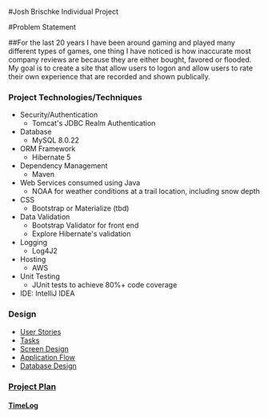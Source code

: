 
#Josh Brischke Individual Project

#Problem Statement

##For the last 20 years I have been around gaming and played many different types of games, one thing I have noticed is how inaccurate most company reviews are because they are either bought, favored or flooded. My goal is to create a site that allow users to logon and allow users to rate their own experience that are recorded and shown publically.

### Project Technologies/Techniques

* Security/Authentication
    * Tomcat's JDBC Realm Authentication
* Database
    * MySQL 8.0.22
* ORM Framework
    * Hibernate 5
* Dependency Management
    * Maven
* Web Services consumed using Java
    * NOAA for weather conditions at a trail location, including snow depth
* CSS
    * Bootstrap or Materialize (tbd)
* Data Validation
    * Bootstrap Validator for front end
    * Explore Hibernate's validation
* Logging
    * Log4J2
* Hosting
    * AWS
* Unit Testing
    * JUnit tests to achieve 80%+ code coverage
* IDE: IntelliJ IDEA

### Design

* [User Stories](DesignDocuments/userStories.md)
* [Tasks](DesignDocuments/tasks.md)
* [Screen Design](DesignDocuments/Screens.md)
* [Application Flow](DesignDocuments/applicationFlow.md)
* [Database Design](DesignDocuments/databaseDiagram.png)

### [Project Plan](ProjectPlan.md)

#### [TimeLog](TimeLog.md)